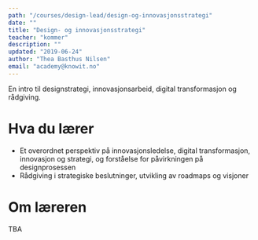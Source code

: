 ```yaml
---
path: "/courses/design-lead/design-og-innovasjonsstrategi"
date: ""
title: "Design- og innovasjonsstrategi"
teacher: "kommer"
description: ""
updated: "2019-06-24"
author: "Thea Basthus Nilsen"
email: "academy@knowit.no"
---
```


En intro til designstrategi, innovasjonsarbeid, digital transformasjon og rådgiving.

# Hva du lærer

- Et overordnet perspektiv på innovasjonsledelse, digital transformasjon, innovasjon og strategi, og forståelse for påvirkningen på designprosessen
- Rådgiving i strategiske beslutninger, utvikling av roadmaps og visjoner


# Om læreren

TBA
